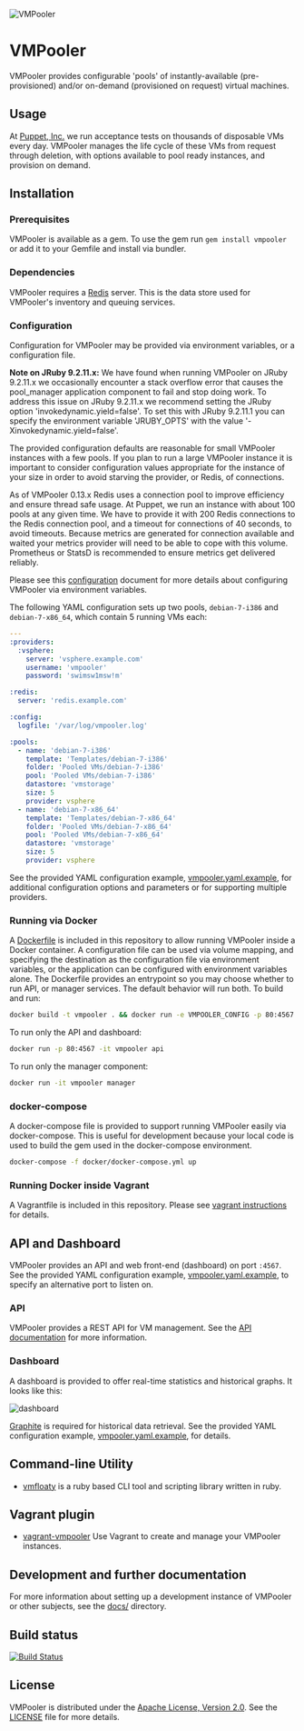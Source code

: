 ![VMPooler](https://raw.github.com/puppetlabs/vmpooler/master/lib/vmpooler/public/img/logo.png)

# VMPooler

VMPooler provides configurable 'pools' of instantly-available (pre-provisioned) and/or on-demand (provisioned on request) virtual machines.

## Usage

At [Puppet, Inc.](http://puppet.com) we run acceptance tests on thousands of disposable VMs every day. VMPooler manages the life cycle of these VMs from request through deletion, with options available to pool ready instances, and provision on demand.

## Installation

### Prerequisites

VMPooler is available as a gem. To use the gem run `gem install vmpooler` or add it to your Gemfile and install via bundler.

### Dependencies

VMPooler requires a [Redis](http://redis.io/) server. This is the data store used for VMPooler's inventory and queuing services.

### Configuration

Configuration for VMPooler may be provided via environment variables, or a configuration file.

**Note on JRuby 9.2.11.x:** We have found when running VMPooler on JRuby 9.2.11.x we occasionally encounter a stack overflow error that causes the pool\_manager application component to fail and stop doing work. To address this issue on JRuby 9.2.11.x we recommend setting the JRuby option 'invokedynamic.yield=false'. To set this with JRuby 9.2.11.1 you can specify the environment variable 'JRUBY\_OPTS' with the value '-Xinvokedynamic.yield=false'.

The provided configuration defaults are reasonable for  small VMPooler instances with a few pools. If you plan to run a large VMPooler instance it is important to consider configuration values appropriate for the instance of your size in order to avoid starving the provider, or Redis, of connections.

As of VMPooler 0.13.x Redis uses a connection pool to improve efficiency and ensure thread safe usage. At Puppet, we run an instance with about 100 pools at any given time. We have to provide it with 200 Redis connections to the Redis connection pool, and a timeout for connections of 40 seconds, to avoid timeouts. Because metrics are generated for connection available and waited your metrics provider will need to be able to cope with this volume. Prometheus or StatsD is recommended to ensure metrics get delivered reliably.

Please see this [configuration](docs/configuration.md) document for more details about configuring VMPooler via environment variables.

The following YAML configuration sets up two pools, `debian-7-i386` and `debian-7-x86_64`, which contain 5 running VMs each:

```yaml
---
:providers:
  :vsphere:
    server: 'vsphere.example.com'
    username: 'vmpooler'
    password: 'swimsw1msw!m'

:redis:
  server: 'redis.example.com'

:config:
  logfile: '/var/log/vmpooler.log'

:pools:
  - name: 'debian-7-i386'
    template: 'Templates/debian-7-i386'
    folder: 'Pooled VMs/debian-7-i386'
    pool: 'Pooled VMs/debian-7-i386'
    datastore: 'vmstorage'
    size: 5
    provider: vsphere
  - name: 'debian-7-x86_64'
    template: 'Templates/debian-7-x86_64'
    folder: 'Pooled VMs/debian-7-x86_64'
    pool: 'Pooled VMs/debian-7-x86_64'
    datastore: 'vmstorage'
    size: 5
    provider: vsphere
```

See the provided YAML configuration example, [vmpooler.yaml.example](vmpooler.yaml.example), for additional configuration options and parameters or for supporting multiple providers.

### Running via Docker

A [Dockerfile](/docker/Dockerfile) is included in this repository to allow running VMPooler inside a Docker container. A configuration file can be used via volume mapping, and specifying the destination as the configuration file via environment variables, or the application can be configured with environment variables alone. The Dockerfile provides an entrypoint so you may choose whether to run API, or manager services. The default behavior will run both. To build and run:

```bash
docker build -t vmpooler . && docker run -e VMPOOLER_CONFIG -p 80:4567 -it vmpooler
```

To run only the API and dashboard:

```bash
docker run -p 80:4567 -it vmpooler api
```

To run only the manager component:

```bash
docker run -it vmpooler manager
```

### docker-compose

A docker-compose file is provided to support running VMPooler easily via docker-compose. This is useful for development because your local code is used to build the gem used in the docker-compose environment.

```bash
docker-compose -f docker/docker-compose.yml up
```

### Running Docker inside Vagrant

A Vagrantfile is included in this repository. Please see [vagrant instructions](docs/vagrant.md) for details.

## API and Dashboard

VMPooler provides an API and web front-end (dashboard) on port `:4567`.  See the provided YAML configuration example, [vmpooler.yaml.example](vmpooler.yaml.example), to specify an alternative port to listen on.

### API

VMPooler provides a REST API for VM management.  See the [API documentation](docs/API.md) for more information.

### Dashboard

A dashboard is provided to offer real-time statistics and historical graphs.  It looks like this:

![dashboard](https://raw.github.com/sschneid/vmpooler/gh-pages/img/screenshots/dashboard.png)

[Graphite](http://graphite.wikidot.com/) is required for historical data retrieval.  See the provided YAML configuration example, [vmpooler.yaml.example](vmpooler.yaml.example), for details.

## Command-line Utility

- [vmfloaty](https://github.com/briancain/vmfloaty) is a ruby based CLI tool and scripting library written in ruby.

## Vagrant plugin

- [vagrant-vmpooler](https://github.com/briancain/vagrant-vmpooler) Use Vagrant to create and manage your VMPooler instances.

## Development and further documentation

For more information about setting up a development instance of VMPooler or other subjects, see the [docs/](docs) directory.

## Build status

[![Build Status](https://travis-ci.org/puppetlabs/vmpooler.png?branch=master)](https://travis-ci.org/puppetlabs/vmpooler)

## License

VMPooler is distributed under the [Apache License, Version 2.0](http://www.apache.org/licenses/LICENSE-2.0.html).  See the [LICENSE](LICENSE) file for more details.
